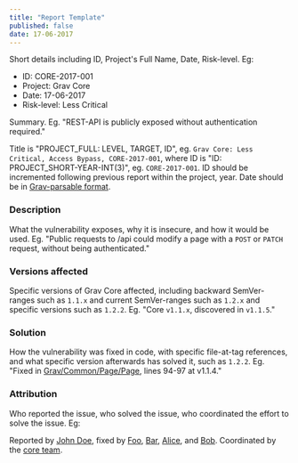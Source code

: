 ```yaml
---
title: "Report Template"
published: false
date: 17-06-2017
---
```


Short details including ID, Project's Full Name, Date, Risk-level. Eg:

- ID: CORE-2017-001
- Project: Grav Core
- Date: 17-06-2017
- Risk-level: Less Critical

Summary. Eg. "REST-API is publicly exposed without authentication required."

Title is "PROJECT_FULL: LEVEL, TARGET, ID", eg. `Grav Core: Less Critical, Access Bypass, CORE-2017-001`, where ID is "ID: PROJECT_SHORT-YEAR-INT(3)", eg. `CORE-2017-001`. ID should be incremented following previous report within the project, year. Date should be in [Grav-parsable format](https://learn.getgrav.org/content/headers#date).

### Description

What the vulnerability exposes, why it is insecure, and how it would be used. Eg. "Public requests to /api could modify a page with a `POST` or `PATCH` request, without being authenticated."

### Versions affected

Specific versions of Grav Core affected, including backward SemVer-ranges such as `1.1.x` and current SemVer-ranges such as `1.2.x` and specific versions such as `1.2.2`. Eg. "Core `v1.1.x`, discovered in `v1.1.5`."

### Solution

How the vulnerability was fixed in code, with specific file-at-tag references, and what specific version afterwards has solved it, such as `1.2.2`. Eg. "Fixed in [Grav/Common/Page/Page](https://github.com/getgrav/grav/blob/1.1.4/system/src/Grav/Common/Page/Page.php#L94-L97), lines 94-97 at v1.1.4."

### Attribution

Who reported the issue, who solved the issue, who coordinated the effort to solve the issue. Eg:

Reported by [John Doe](https://en.wikipedia.org/wiki/John_Doe), fixed by [Foo](https://en.wikipedia.org/wiki/Placeholder_name#Computing), [Bar](https://en.wikipedia.org/wiki/Placeholder_name#Computing), [Alice](https://en.wikipedia.org/wiki/Placeholder_name#Computing), and [Bob](https://en.wikipedia.org/wiki/Placeholder_name#Computing). Coordinated by the [core team](https://getgrav.org/about).
